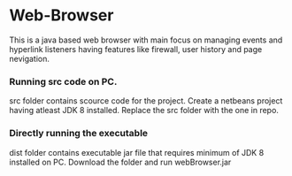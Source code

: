 # Web-Browser
This is a java based web browser with main focus on managing events and hyperlink listeners having features like firewall, user history and page nevigation.
### Running src code on PC.
src folder contains scource code for the project. 
Create a netbeans project having atleast JDK 8 installed. 
Replace the src folder with the one in repo.
### Directly running the executable
dist folder contains executable jar file that requires minimum of JDK 8 installed on PC. Download the folder and run webBrowser.jar
